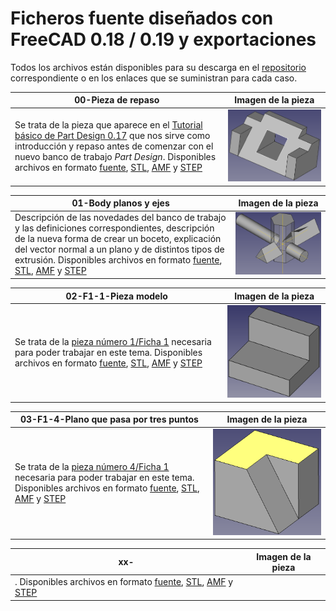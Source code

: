 # Ficheros fuente diseñados con FreeCAD 0.18 / 0.19 y exportaciones

Todos los archivos están disponibles para su descarga en el [repositorio](https://github.com/fgcoca/Tutoriales-FreeCAD-0.19) correspondiente o en los enlaces que se suministran para cada caso.  

| **00-Pieza de repaso** | **Imagen de la pieza** |
|---|---|
| Se trata de la pieza que aparece en el [Tutorial básico de Part Design 0.17](https://wiki.freecadweb.org/Basic_Part_Design_Tutorial_017/es) que nos sirve como introducción y repaso antes de comenzar con el nuevo banco de trabajo *Part Design*. Disponibles archivos en formato [fuente](../Ejercicios/src/00/00-Pieza-de-repaso.FCStd), [STL](../Ejercicios/stl/00.stl), [AMF](../Ejercicios/amf/00.amf) y [STEP](../Ejercicios/stp/oo.step) | ![00-Pieza de repaso](../Ejercicios/src/00/00.png)|

| **01-Body planos y ejes** | **Imagen de la pieza** |
|---|---|
| Descripción de las novedades del banco de trabajo y las definiciones correspondientes, descripción de la nueva forma de crear un boceto, explicación del vector normal a un plano y de distintos tipos de extrusión. Disponibles archivos en formato [fuente](../Ejercicios/src/01/01-Body-planos%20y%20ejes.FCStd), [STL](../Ejercicios/stl/01.stl), [AMF](../Ejercicios/amf/01.amf) y [STEP](../Ejercicios/stp/01.step) | ![01-Body planos y ejes](../Ejercicios/src/01/01.png)|

| **02-F1-1-Pieza modelo** | **Imagen de la pieza** |
|---|---|
| Se trata de la [pieza número 1/Ficha 1](../Ejercicios/Fichas-referencia/ficha1.pdf) necesaria para poder trabajar en este tema. Disponibles archivos en formato [fuente](../Ejercicios/src/02/02-Creacion-vistas-pieza.FCStd), [STL](../Ejercicios/stl/02.stl), [AMF](../Ejercicios/amf/02.amf) y [STEP](../Ejercicios/stp/02.step) | ![02-F1-1-Pieza modelo](../img/02/02-1.png) |

| **03-F1-4-Plano que pasa por tres puntos** | **Imagen de la pieza** |
|---|---|
|Se trata de la [pieza número 4/Ficha 1](../Ejercicios/Fichas-referencia/ficha1.pdf) necesaria para poder trabajar en este tema. Disponibles archivos en formato [fuente](../Ejercicios/src/03/03-plano-tres-puntos.FCStd), [STL](../Ejercicios/stl/03.stl), [AMF](../Ejercicios/amf/03.amf) y [STEP](../Ejercicios/stp/03.step)| ![03-F1-4-Pieza modelo](../img/03/03-PR-3-puntos.png)|'''



| **xx-** | **Imagen de la pieza** |
|---|---|
|. Disponibles archivos en formato [fuente](), [STL](), [AMF]() y [STEP]()| ![]()|'''

